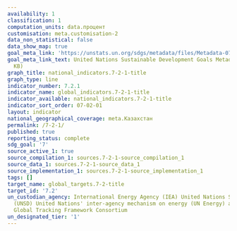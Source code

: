 ```yaml
---
availability: 1
classification: 1
computation_units: data.процент
customisation: meta.customisation-2
data_non_statistical: false
data_show_map: true
goal_meta_link: 'https://unstats.un.org/sdgs/metadata/files/Metadata-07-02-01.pdf '
goal_meta_link_text: United Nations Sustainable Development Goals Metadata (PDF 216
  KB)
graph_title: national_indicators.7-2-1-title
graph_type: line
indicator_number: 7.2.1
indicator_name: global_indicators.7-2-1-title
indicator_available: national_indicators.7-2-1-title
indicator_sort_order: 07-02-01
layout: indicator
national_geographical_coverage: meta.Казахстан
permalink: /7-2-1/
published: true
reporting_status: complete
sdg_goal: '7'
source_active_1: true
source_compilation_1: sources.7-2-1-source_compilation_1
source_data_1: sources.7-2-1-source_data_1
source_implementation_1: sources.7-2-1-source_implementation_1
tags: []
target_name: global_targets.7-2-title
target_id: '7.2'
un_custodian_agency: International Energy Agency (IEA) United Nations Statistics Division
  (UNSD) United Nations' inter-agency mechanism on energy (UN Energy) and the SE4ALL
  Global Tracking Framework Consortium
un_designated_tier: '1'
---
```

